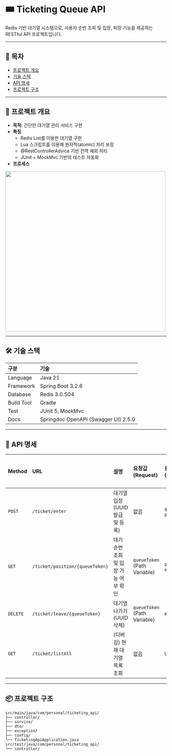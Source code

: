 # 🎟️ Ticketing Queue API

Redis 기반 대기열 시스템으로, 사용자 순번 조회 및 입장, 퇴장 기능을 제공하는 RESTful API 프로젝트입니다.

---

## 📖 목차

- [프로젝트 개요](#프로젝트-개요)
- [기술 스택](#기술-스택)
- [API 명세](#api-명세)
- [프로젝트 구조](#프로젝트-구조)

---

## 📌 프로젝트 개요

- **목적**: 간단한 대기열 관리 서비스 구현  
- **특징**
  - Redis List를 이용한 대기열 구현
  - Lua 스크립트를 이용해 원자적(atomic) 처리 보장
  - @RestControllerAdvice 기반 전역 예외 처리
  - JUnit + MockMvc 기반의 테스트 자동화
- **프로세스**
<img src="https://github.com/user-attachments/assets/f5ad44e2-b52e-4e72-8881-1587006112d8" width="500"/>

---

## 🛠️ 기술 스택

| 구분       | 기술                          |
|:-----------|:--------------------------------|
| Language   | Java 21                        |
| Framework  | Spring Boot 3.2.6               |
| Database   | Redis 3.0.504                    |
| Build Tool | Gradle                          |
| Test       | JUnit 5, MockMvc                |
| Docs       | Springdoc OpenAPI (Swagger UI) 2.5.0 |

---

## 📑 API 명세

| Method | URL                            | 설명                     | 요청값(Request)                 | 응답값(Response)                       | 응답코드                |
|:--------|:-----------------------------|:-------------------------|:--------------------------------|:----------------------------------|:------------------|
| `POST`  | `/ticket/enter`               | 대기열 입장 (UUID 발급 및 등록) | 없음                           | `queueToken`, `position`             | `200`, `500`        |
| `GET`   | `/ticket/position/{queueToken}` | 대기 순번 조회 및 입장 가능 여부 확인 | `queueToken` (Path Variable) | `position`, `enterable`             | `200`, `404`, `500` |
| `DELETE`| `/ticket/leave/{queueToken}`  | 대기열 나가기 (UUID 삭제)      | `queueToken` (Path Variable) | `message`                           | `200`, `404`, `500` |
| `GET`   | `/ticket/listAll`             | (디버깅) 현재 대기열 목록 조회     | 없음                           | `List<String>`                     | `200`               |

---

## 📦 프로젝트 구조
```
src/main/java/com/personal/ticketing_api/
├── controller/
├── service/
├── dto/
├── exception/
├── config/
└── TicketingApiApplication.java
src/test/java/com/personal/ticketing_api/
└── controller/
```
